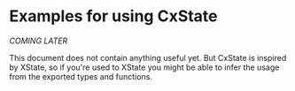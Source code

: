 # Examples for using CxState

*COMING LATER*

This document does not contain anything useful yet. But CxState is inspired by XState, so if you're used to XState you might be able to infer the usage from the exported types and functions.
